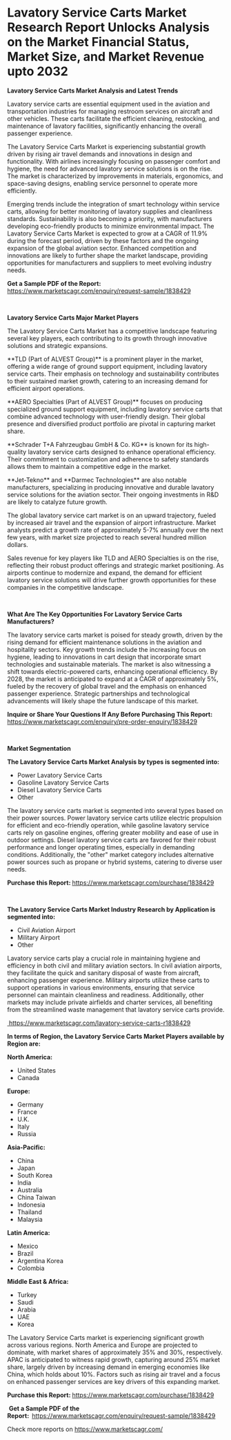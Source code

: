<p><h1>Lavatory Service Carts Market Research Report Unlocks Analysis on the Market Financial Status, Market Size, and Market Revenue upto 2032</h1></p><p><strong>Lavatory Service Carts Market Analysis and Latest Trends</strong></p>
<p><p>Lavatory service carts are essential equipment used in the aviation and transportation industries for managing restroom services on aircraft and other vehicles. These carts facilitate the efficient cleaning, restocking, and maintenance of lavatory facilities, significantly enhancing the overall passenger experience. </p><p>The Lavatory Service Carts Market is experiencing substantial growth driven by rising air travel demands and innovations in design and functionality. With airlines increasingly focusing on passenger comfort and hygiene, the need for advanced lavatory service solutions is on the rise. The market is characterized by improvements in materials, ergonomics, and space-saving designs, enabling service personnel to operate more efficiently.</p><p>Emerging trends include the integration of smart technology within service carts, allowing for better monitoring of lavatory supplies and cleanliness standards. Sustainability is also becoming a priority, with manufacturers developing eco-friendly products to minimize environmental impact. The Lavatory Service Carts Market is expected to grow at a CAGR of 11.9% during the forecast period, driven by these factors and the ongoing expansion of the global aviation sector. Enhanced competition and innovations are likely to further shape the market landscape, providing opportunities for manufacturers and suppliers to meet evolving industry needs.</p></p>
<p><strong>Get a Sample PDF of the Report:&nbsp;</strong> <a href="https://www.marketscagr.com/enquiry/request-sample/1838429?utm_campaign=3222&utm_medium=2&utm_source=Github&utm_content=ia&utm_term=31032025&utm_id=lavatory-service-carts">https://www.marketscagr.com/enquiry/request-sample/1838429</a></p>
<p>&nbsp;</p>
<p><strong>Lavatory Service Carts Major Market Players</strong></p>
<p><p>The Lavatory Service Carts Market has a competitive landscape featuring several key players, each contributing to its growth through innovative solutions and strategic expansions.</p><p>**TLD (Part of ALVEST Group)** is a prominent player in the market, offering a wide range of ground support equipment, including lavatory service carts. Their emphasis on technology and sustainability contributes to their sustained market growth, catering to an increasing demand for efficient airport operations.</p><p>**AERO Specialties (Part of ALVEST Group)** focuses on producing specialized ground support equipment, including lavatory service carts that combine advanced technology with user-friendly design. Their global presence and diversified product portfolio are pivotal in capturing market share.</p><p>**Schrader T+A Fahrzeugbau GmbH & Co. KG** is known for its high-quality lavatory service carts designed to enhance operational efficiency. Their commitment to customization and adherence to safety standards allows them to maintain a competitive edge in the market.</p><p>**Jet-Tekno** and **Darmec Technologies** are also notable manufacturers, specializing in producing innovative and durable lavatory service solutions for the aviation sector. Their ongoing investments in R&D are likely to catalyze future growth.</p><p>The global lavatory service cart market is on an upward trajectory, fueled by increased air travel and the expansion of airport infrastructure. Market analysts predict a growth rate of approximately 5-7% annually over the next few years, with market size projected to reach several hundred million dollars.</p><p>Sales revenue for key players like TLD and AERO Specialties is on the rise, reflecting their robust product offerings and strategic market positioning. As airports continue to modernize and expand, the demand for efficient lavatory service solutions will drive further growth opportunities for these companies in the competitive landscape.</p></p>
<p>&nbsp;</p>
<p><strong>What Are The Key Opportunities For Lavatory Service Carts Manufacturers?</strong></p>
<p><p>The lavatory service carts market is poised for steady growth, driven by the rising demand for efficient maintenance solutions in the aviation and hospitality sectors. Key growth trends include the increasing focus on hygiene, leading to innovations in cart design that incorporate smart technologies and sustainable materials. The market is also witnessing a shift towards electric-powered carts, enhancing operational efficiency. By 2028, the market is anticipated to expand at a CAGR of approximately 5%, fueled by the recovery of global travel and the emphasis on enhanced passenger experience. Strategic partnerships and technological advancements will likely shape the future landscape of this market.</p></p>
<p><strong>Inquire or Share Your Questions If Any Before Purchasing This Report:</strong> <a href="https://www.marketscagr.com/enquiry/pre-order-enquiry/1838429?utm_campaign=3222&utm_medium=2&utm_source=Github&utm_content=ia&utm_term=31032025&utm_id=lavatory-service-carts">https://www.marketscagr.com/enquiry/pre-order-enquiry/1838429</a></p>
<p>&nbsp;</p>
<p><strong>Market Segmentation</strong></p>
<p><strong>The Lavatory Service Carts Market Analysis by types is segmented into:</strong></p>
<p><ul><li>Power Lavatory Service Carts</li><li>Gasoline Lavatory Service Carts</li><li>Diesel Lavatory Service Carts</li><li>Other</li></ul></p>
<p><p>The lavatory service carts market is segmented into several types based on their power sources. Power lavatory service carts utilize electric propulsion for efficient and eco-friendly operation, while gasoline lavatory service carts rely on gasoline engines, offering greater mobility and ease of use in outdoor settings. Diesel lavatory service carts are favored for their robust performance and longer operating times, especially in demanding conditions. Additionally, the "other" market category includes alternative power sources such as propane or hybrid systems, catering to diverse user needs.</p></p>
<p><strong>Purchase this Report:&nbsp;</strong><a href="https://www.marketscagr.com/purchase/1838429?utm_campaign=3222&utm_medium=2&utm_source=Github&utm_content=ia&utm_term=31032025&utm_id=lavatory-service-carts">https://www.marketscagr.com/purchase/1838429</a></p>
<p>&nbsp;</p>
<p><strong>The Lavatory Service Carts Market Industry Research by Application is segmented into:</strong></p>
<p><ul><li>Civil Aviation Airport</li><li>Military Airport</li><li>Other</li></ul></p>
<p><p>Lavatory service carts play a crucial role in maintaining hygiene and efficiency in both civil and military aviation sectors. In civil aviation airports, they facilitate the quick and sanitary disposal of waste from aircraft, enhancing passenger experience. Military airports utilize these carts to support operations in various environments, ensuring that service personnel can maintain cleanliness and readiness. Additionally, other markets may include private airfields and charter services, all benefiting from the streamlined waste management that lavatory service carts provide.</p></p>
<p><a href="https://www.marketscagr.com/lavatory-service-carts-r1838429?utm_campaign=3222&utm_medium=2&utm_source=Github&utm_content=ia&utm_term=31032025&utm_id=lavatory-service-carts">&nbsp;https://www.marketscagr.com/lavatory-service-carts-r1838429</a></p>
<p><strong>In terms of Region, the Lavatory Service Carts Market Players available by Region are:</strong></p>
<p>
    <p> <strong> North America: </strong>
        <ul>
            <li>United States</li>
            <li>Canada</li>
        </ul>
        </p> 
    <p> <strong> Europe: </strong>
        <ul>
            <li>Germany</li>
            <li>France</li>
            <li>U.K.</li>
            <li>Italy</li>
            <li>Russia</li>
        </ul>
        </p> 
    <p> <strong> Asia-Pacific: </strong>
        <ul>
            <li>China</li>
            <li>Japan</li>
            <li>South Korea</li>
            <li>India</li>
            <li>Australia</li>
            <li>China Taiwan</li>
            <li>Indonesia</li>
            <li>Thailand</li>
            <li>Malaysia</li>
        </ul>
        </p> 
    <p> <strong> Latin America: </strong>
        <ul>
            <li>Mexico</li>
            <li>Brazil</li>
            <li>Argentina Korea</li>
            <li>Colombia</li>
        </ul>
        </p> 
    <p> <strong> Middle East & Africa: </strong>
        <ul>
            <li>Turkey</li>
            <li>Saudi</li>
            <li>Arabia</li>
            <li>UAE</li>
            <li>Korea</li>
        </ul>
    </p>
    </p>
<p><p>The Lavatory Service Carts market is experiencing significant growth across various regions. North America and Europe are projected to dominate, with market shares of approximately 35% and 30%, respectively. APAC is anticipated to witness rapid growth, capturing around 25% market share, largely driven by increasing demand in emerging economies like China, which holds about 10%. Factors such as rising air travel and a focus on enhanced passenger services are key drivers of this expanding market.</p></p>
<p><strong>Purchase this Report: </strong><a href="https://www.marketscagr.com/purchase/1838429?utm_campaign=3222&utm_medium=2&utm_source=Github&utm_content=ia&utm_term=31032025&utm_id=lavatory-service-carts">https://www.marketscagr.com/purchase/1838429</a></p>
<p>&nbsp;<strong>Get a Sample PDF of the Report:&nbsp;&nbsp;</strong><a href="https://www.marketscagr.com/enquiry/request-sample/1838429?utm_campaign=3222&utm_medium=2&utm_source=Github&utm_content=ia&utm_term=31032025&utm_id=lavatory-service-carts">https://www.marketscagr.com/enquiry/request-sample/1838429</a></p>
<p><strong></strong></p>
<p>Check more reports on <a href="https://www.marketscagr.com/?utm_campaign=3222&utm_medium=2&utm_source=Github&utm_content=ia&utm_term=31032025&utm_id=lavatory-service-carts">https://www.marketscagr.com/</a></p>
